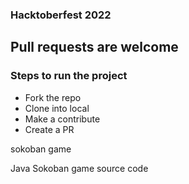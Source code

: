 ### Hacktoberfest 2022



## Pull requests are welcome



### Steps to run the project
* Fork the repo
* Clone into local
* Make a contribute
* Create a PR

sokoban game

Java Sokoban game source code
